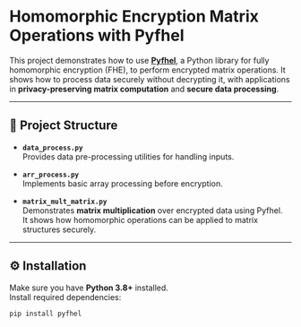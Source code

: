 # Homomorphic Encryption Matrix Operations with Pyfhel

This project demonstrates how to use [**Pyfhel**](https://github.com/ibarrond/Pyfhel), a Python library for fully homomorphic encryption (FHE), to perform encrypted matrix operations. It shows how to process data securely without decrypting it, with applications in **privacy-preserving matrix computation** and **secure data processing**.

---

## 📂 Project Structure

- **`data_process.py`**  
  Provides data pre-processing utilities for handling inputs. 

- **`arr_process.py`**  
  Implements basic array processing before encryption.  

- **`matrix_mult_matrix.py`**  
  Demonstrates **matrix multiplication** over encrypted data using Pyfhel.  
  It shows how homomorphic operations can be applied to matrix structures securely.    

---

## ⚙️ Installation

Make sure you have **Python 3.8+** installed.  
Install required dependencies:

```bash
pip install pyfhel
